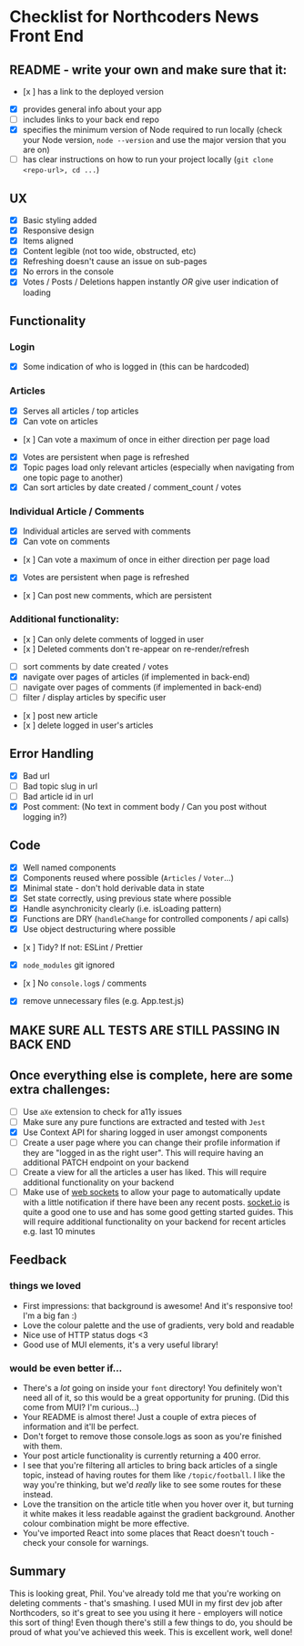 # Checklist for Northcoders News Front End

## README - write your own and make sure that it:

- [x ] has a link to the deployed version
- [x] provides general info about your app
- [ ] includes links to your back end repo
- [x] specifies the minimum version of Node required to run locally (check your Node version, `node --version` and use the major version that you are on)
- [ ] has clear instructions on how to run your project locally (`git clone <repo-url>, cd ...`)

## UX

- [x] Basic styling added
- [x] Responsive design
- [x] Items aligned
- [x] Content legible (not too wide, obstructed, etc)
- [x] Refreshing doesn't cause an issue on sub-pages
- [x] No errors in the console
- [x] Votes / Posts / Deletions happen instantly _OR_ give user indication of loading

## Functionality

### Login

- [x] Some indication of who is logged in (this can be hardcoded)

### Articles

- [x] Serves all articles / top articles
- [x] Can vote on articles
- [x ] Can vote a maximum of once in either direction per page load
- [x] Votes are persistent when page is refreshed
- [x] Topic pages load only relevant articles (especially when navigating from one topic page to another)
- [x] Can sort articles by date created / comment_count / votes

### Individual Article / Comments

- [x] Individual articles are served with comments
- [x] Can vote on comments
- [x ] Can vote a maximum of once in either direction per page load
- [x] Votes are persistent when page is refreshed
- [x ] Can post new comments, which are persistent

### Additional functionality:

- [x ] Can only delete comments of logged in user
- [x ] Deleted comments don't re-appear on re-render/refresh
- [ ] sort comments by date created / votes
- [x] navigate over pages of articles (if implemented in back-end)
- [ ] navigate over pages of comments (if implemented in back-end)
- [ ] filter / display articles by specific user
- [x ] post new article
- [x ] delete logged in user's articles

## Error Handling

- [x] Bad url
- [ ] Bad topic slug in url
- [ ] Bad article id in url
- [x] Post comment: (No text in comment body / Can you post without logging in?)

## Code

- [x] Well named components
- [x] Components reused where possible (`Articles` / `Voter`...)
- [x] Minimal state - don't hold derivable data in state
- [x] Set state correctly, using previous state where possible
- [x] Handle asynchronicity clearly (i.e. isLoading pattern)
- [x] Functions are DRY (`handleChange` for controlled components / api calls)
- [x] Use object destructuring where possible
- [x ] Tidy? If not: ESLint / Prettier
- [x] `node_modules` git ignored
- [x ] No `console.log`s / comments
- [x] remove unnecessary files (e.g. App.test.js)

## MAKE SURE ALL TESTS ARE STILL PASSING IN BACK END

## Once everything else is complete, here are some extra challenges:

- [ ] Use `aXe` extension to check for a11y issues
- [ ] Make sure any pure functions are extracted and tested with `Jest`
- [x] Use Context API for sharing logged in user amongst components
- [ ] Create a user page where you can change their profile information if they are "logged in as the right user". This will require having an additional PATCH endpoint on your backend
- [ ] Create a view for all the articles a user has liked. This will require additional functionality on your backend
- [ ] Make use of [web sockets](https://en.wikipedia.org/wiki/WebSocket) to allow your page to automatically update with a little notification if there have been any recent posts. [socket.io](https://socket.io/) is quite a good one to use and has some good getting started guides. This will require additional functionality on your backend for recent articles e.g. last 10 minutes

## Feedback

### things we loved

- First impressions: that background is awesome! And it's responsive too! I'm a big fan :)
- Love the colour palette and the use of gradients, very bold and readable
- Nice use of HTTP status dogs <3
- Good use of MUI elements, it's a very useful library!

### would be even better if...

- There's a _lot_ going on inside your `font` directory! You definitely won't need all of it, so this would be a great opportunity for pruning. (Did this come from MUI? I'm curious...)
- Your README is almost there! Just a couple of extra pieces of information and it'll be perfect.
- Don't forget to remove those console.logs as soon as you're finished with them.
- Your post article functionality is currently returning a 400 error.
- I see that you're filtering all articles to bring back articles of a single topic, instead of having  routes for them like `/topic/football`. I like the way you're thinking, but we'd _really_ like to see some routes for these instead.
- Love the transition on the article title when you hover over it, but turning it white makes it less readable against the gradient background. Another colour combination might be more effective.
- You've imported React into some places that React doesn't touch - check your console for warnings.

## Summary

This is looking great, Phil. You've already told me that you're working on deleting comments - that's smashing. I used MUI in my first dev job after Northcoders, so it's great to see you using it here - employers will notice this sort of thing! Even though there's still a few things to do, you should be proud of what you've achieved this week. This is excellent work, well done!